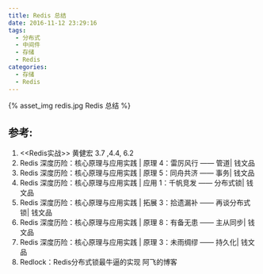 ```yaml
---
title: Redis 总结
date: 2016-11-12 23:29:16
tags:
  - 分布式
  - 中间件
  - 存储
  - Redis
categories: 
  - 存储
  - Redis    
---
```


{% asset_img redis.jpg Redis 总结 %}

## 参考:

1. <<Redis实战>> 黄健宏 3.7 ,4.4, 6.2
2. Redis 深度历险：核心原理与应用实践 | 原理 4：雷厉风行 —— 管道| 钱文品
3. Redis 深度历险：核心原理与应用实践 | 原理 5：同舟共济 —— 事务| 钱文品
4. Redis 深度历险：核心原理与应用实践 | 应用 1：千帆竞发 —— 分布式锁| 钱文品
5. Redis 深度历险：核心原理与应用实践 | 拓展 3：拾遗漏补 —— 再谈分布式锁| 钱文品
6. Redis 深度历险：核心原理与应用实践 | 原理 8：有备无患 —— 主从同步| 钱文品
7. Redis 深度历险：核心原理与应用实践 | 原理 3：未雨绸缪 —— 持久化| 钱文品
8. Redlock：Redis分布式锁最牛逼的实现 阿飞的博客


